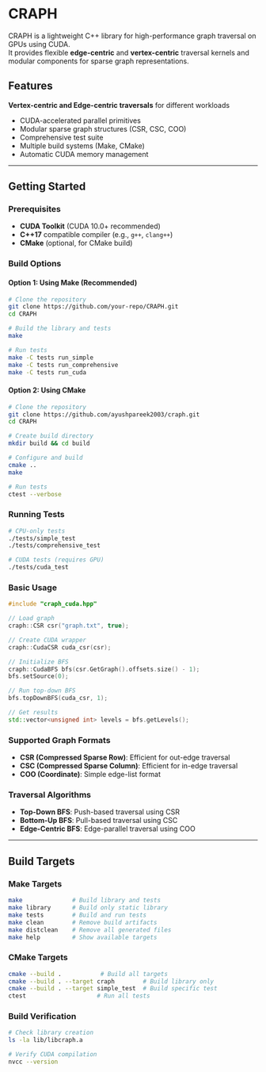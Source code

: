 # CRAPH

CRAPH is a lightweight C++ library for high-performance graph traversal on GPUs using CUDA.  
It provides flexible **edge-centric** and **vertex-centric** traversal kernels and modular components for sparse graph representations.


##  Features

**Vertex-centric and Edge-centric traversals** for different workloads
-  CUDA-accelerated parallel primitives
-  Modular sparse graph structures (CSR, CSC, COO)
-  Comprehensive test suite
-  Multiple build systems (Make, CMake)
-  Automatic CUDA memory management

---

##  Getting Started

###  Prerequisites

- **CUDA Toolkit** (CUDA 10.0+ recommended)
- **C++17** compatible compiler (e.g., `g++`, `clang++`)
- **CMake** (optional, for CMake build)

###  Build Options

#### Option 1: Using Make (Recommended)

```bash
# Clone the repository
git clone https://github.com/your-repo/CRAPH.git
cd CRAPH

# Build the library and tests
make

# Run tests
make -C tests run_simple
make -C tests run_comprehensive
make -C tests run_cuda
```

#### Option 2: Using CMake

```bash
# Clone the repository
git clone https://github.com/ayushpareek2003/craph.git
cd CRAPH

# Create build directory
mkdir build && cd build

# Configure and build
cmake ..
make

# Run tests
ctest --verbose
```

###  Running Tests

```bash
# CPU-only tests
./tests/simple_test
./tests/comprehensive_test

# CUDA tests (requires GPU)
./tests/cuda_test
```
### Basic Usage

```cpp
#include "craph_cuda.hpp"

// Load graph
craph::CSR csr("graph.txt", true);

// Create CUDA wrapper
craph::CudaCSR cuda_csr(csr);

// Initialize BFS
craph::CudaBFS bfs(csr.GetGraph().offsets.size() - 1);
bfs.setSource(0);

// Run top-down BFS
bfs.topDownBFS(cuda_csr, 1);

// Get results
std::vector<unsigned int> levels = bfs.getLevels();
```

### Supported Graph Formats

- **CSR (Compressed Sparse Row)**: Efficient for out-edge traversal
- **CSC (Compressed Sparse Column)**: Efficient for in-edge traversal  
- **COO (Coordinate)**: Simple edge-list format

### Traversal Algorithms

- **Top-Down BFS**: Push-based traversal using CSR
- **Bottom-Up BFS**: Pull-based traversal using CSC
- **Edge-Centric BFS**: Edge-parallel traversal using COO

---

##  Build Targets

### Make Targets

```bash
make              # Build library and tests
make library      # Build only static library
make tests        # Build and run tests
make clean        # Remove build artifacts
make distclean    # Remove all generated files
make help         # Show available targets
```

### CMake Targets

```bash
cmake --build .           # Build all targets
cmake --build . --target craph        # Build library only
cmake --build . --target simple_test  # Build specific test
ctest                    # Run all tests
```

### Build Verification

```bash
# Check library creation
ls -la lib/libcraph.a

# Verify CUDA compilation
nvcc --version
```
